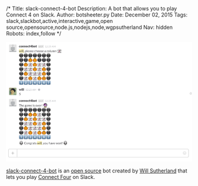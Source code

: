 /*
Title: slack-connect-4-bot
Description: A bot that allows you to play Connect 4 on Slack.
Author: botsheeter.py
Date: December 02, 2015
Tags: slack,slackbot,active,interactive,game,open source,opensource,node.js,nodejs,node,wgpsutherland
Nav: hidden
Robots: index,follow
*/

[![](/content/bots/slackbots/images/slack-connect-4-bot.png)](https://github.com/wgpsutherland/slack-connect-4-bot)

[slack-connect-4-bot](https://github.com/wgpsutherland/slack-connect-4-bot) is an [open source](https://github.com/wgpsutherland/slack-connect-4-bot) bot created by [Will Sutherland](https://github.com/wgpsutherland) that lets you play [Connect Four](https://en.wikipedia.org/wiki/Connect_Four) on Slack.

